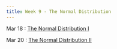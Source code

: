 ```yaml
---
title: Week 9 - The Normal Distribution
---
```


Mar 18
: [The Normal Distribution I](https://rmshksu.github.io/stat225_spring2025/classes/d14-225-spr25.html)

Mar 20
: [The Normal Distribution II](https://rmshksu.github.io/stat225_spring2025/classes/d15-225-spr25.html)
